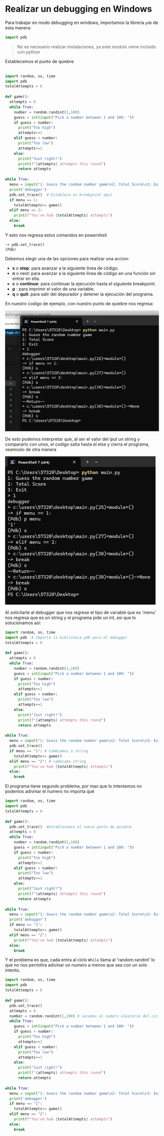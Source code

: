 # Realizar un debugging en Windows

Para trabajar en modo debugging en windows, importamos la libreria `pdb` de esta manera:

```python
import pdb
```
> No es necesario realizar instalaciones, ya este modulo viene incluido con python


Establecemos el punto de quiebre

```python

import random, os, time
import pdb
totalAttempts = 0

def game():
  attempts = 0
  while True:
    number = random.randint(1,100)
    guess = int(input("Pick a number between 1 and 100: "))
    if guess > number:
      print("Too high")
      attempts+=1
    elif guess < number:
      print("Too low")
      attempts+=1
    else:
      print("Just right!")
      print(f"{attempts} attempts this round")
      return attempts

while True:
  menu = input("1: Guess the random number game\n2: Total Score\n3: Exit\n> ")
  print('debugger')
  pdb.set_trace()  # Establece un breakpoint aquí
  if menu == 1:
    totalAttempts+= game()
  elif menu == 2:
    print(f"You've had {totalAttempts} attempts")
  else:
    break
```


Y esto nos regresa estos comandos en powershell

```
-> pdb.set_trace()
(Pdb)

```

Debemos elegir una de las opciones para realizar una accion:

+ **s** o **step**: para avanzar a la siguiente línea de código.
+ **n** o next: para avanzar a la siguiente línea de código en una función sin entrar en ella.
+ **c** o **continue**: para continuar la ejecución hasta el siguiente breakpoint.
+ **p** <variable>: para imprimir el valor de una variable.
+ **q** o **quit**: para salir del depurador y detener la ejecución del programa.


En nuestro codigo de ejemplo, con nuestro punto de quiebre nos regresa:

![alt text](image-5.png)

De esto podemos interpretar que, al ser el valor del iput un string y compararlo con unos, el codigo salta hasta el else y cierra el programa, veamoslo de otra manera

![alt text](image-6.png)

Al solicitarle al debugger que nos regrese el tipo de variable que es 'menu' nos regresa que es un string y el programa pide un int, asi que lo solucionamos asi:

```python
import random, os, time
import pdb  # Importa la biblioteca pdb para el debugger
totalAttempts = 0

def game():
  attempts = 0
  while True:
    number = random.randint(1,100)
    guess = int(input("Pick a number between 1 and 100: "))
    if guess > number:
      print("Too high")
      attempts+=1
    elif guess < number:
      print("Too low")
      attempts+=1
    else:
      print("Just right!")
      print(f"{attempts} attempts this round")
      return attempts

while True:
  menu = input("1: Guess the random number game\n2: Total Score\n3: Exit\n> ")
  pdb.set_trace() 
  if menu == "1": # Cambiamos a string
    totalAttempts+= game()
  elif menu == "2": # cambiama string
    print(f"You've had {totalAttempts} attempts")
  else:
    break
```

El programa tiene segundo problema, por mas que lo intentamos no podemos adivinar el numero no importa qué

```python
import random, os, time
import pdb  
totalAttempts = 0

def game():
  pdb.set_trace()  #establecemos el nuevo punto de quiebre
  attempts = 0
  while True:
    number = random.randint(1,100)
    guess = int(input("Pick a number between 1 and 100: "))
    if guess > number:
      print("Too high")
      attempts+=1
    elif guess < number:
      print("Too low")
      attempts+=1
    else:
      print("Just right!")
      print(f"{attempts} attempts this round")
      return attempts

while True:
  menu = input("1: Guess the random number game\n2: Total Score\n3: Exit\n> ")
  print('debugger')
  if menu == "1": 
    totalAttempts+= game()
  elif menu == "2": 
    print(f"You've had {totalAttempts} attempts")
  else:
    break

```
Y el problema es que, cada entra al ciclo `While` llama al 'random.randint' lo que no nos permitira adivinar un numero a menos que sea con un solo intento.


```python
import random, os, time
import pdb  
totalAttempts = 0

def game():
  pdb.set_trace()  
  attempts = 0
  number = random.randint(1,100) # sacamos el numero aleatorio del ciclo While para que lo llame una unica vez en la subrutina game()
  while True:
    guess = int(input("Pick a number between 1 and 100: "))
    if guess > number:
      print("Too high")
      attempts+=1
    elif guess < number:
      print("Too low")
      attempts+=1
    else:
      print("Just right!")
      print(f"{attempts} attempts this round")
      return attempts

while True:
  menu = input("1: Guess the random number game\n2: Total Score\n3: Exit\n> ")
  print('debugger')
  if menu == "1": 
    totalAttempts+= game()
  elif menu == "2": 
    print(f"You've had {totalAttempts} attempts")
  else:
    break
```
```